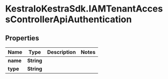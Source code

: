# KestraIoKestraSdk.IAMTenantAccessControllerApiAuthentication

## Properties

Name | Type | Description | Notes
------------ | ------------- | ------------- | -------------
**name** | **String** |  | 
**type** | **String** |  | 


